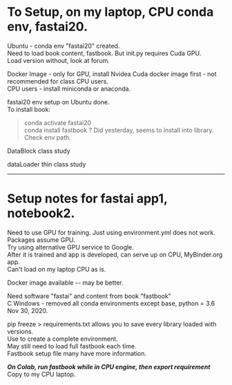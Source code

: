# To Setup, on my laptop, CPU conda env, fastai20.  

Ubuntu - conda env "fastai20" created.   
Need to load book content, fastbook.  But init.py requires Cuda GPU.  
Load version without, look at forum.   

Docker Image - only for GPU, install Nvidea Cuda docker image first - not recommended for class CPU users.  
CPU users - install miniconda or anaconda.  

fastai20 env setup on Ubuntu done.  
To install book:  
>conda activate fastai20  
>conda install fastbook 
>?  Did yesterday, seems to install into library. Check env path.  

DataBlock class study  

dataLoader thin class study  

--- 

# Setup notes for fastai app1, notebook2.  

Need to use GPU for training.  Just using environment.yml does not work.  Packages assume GPU.  
Try using alternative GPU service to Google.  
After it is trained and app is developed, can serve up on CPU, MyBinder.org app.  
Can't load on my laptop CPU as is.  

Docker image available -- may be better.  

Need software "fastai" and content from book "fastbook"  
C Windows - removed all conda environments except base, python = 3.6
Nov 30, 2020. 

pip freeze > requirements.txt  allows you to save every library loaded with versions.  
Use to create a complete environment.  
May still need to load full fastbook each time.  
Fastbook setup file many have more information.  

***On Colab, run fastbook while in CPU engine, then export requirement***  
Copy to my CPU laptop.  
